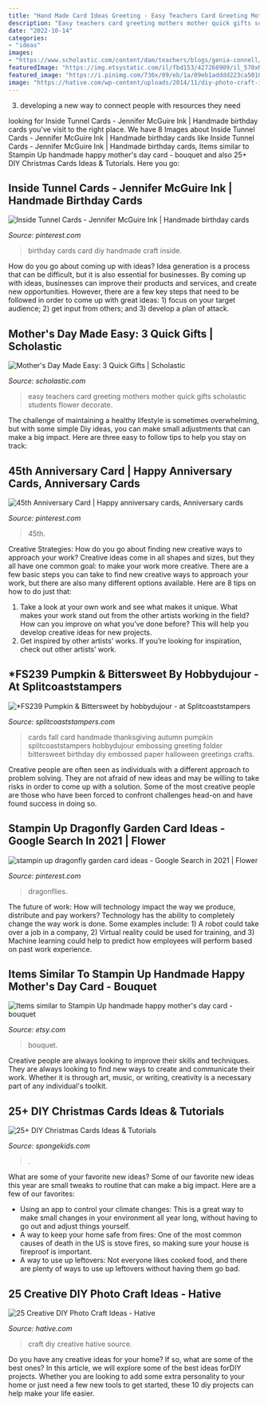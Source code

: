 ```yaml
---
title: "Hand Made Card Ideas Greeting - Easy Teachers Card Greeting Mothers Mother Quick Gifts Scholastic Students Flower Decorate"
description: "Easy teachers card greeting mothers mother quick gifts scholastic students flower decorate"
date: "2022-10-14"
categories:
- "ideas"
images:
- "https://www.scholastic.com/content/dam/teachers/blogs/genia-connell/migrated-files/img_1314_768x1024.jpg"
featuredImage: "https://img.etsystatic.com/il/fbd153/427268909/il_570xN.427268909_4b5o.jpg?version=0"
featured_image: "https://i.pinimg.com/736x/09/eb/1a/09eb1adddd223ca5010634031ee60bd8.jpg"
image: "https://hative.com/wp-content/uploads/2014/11/diy-photo-craft-ideas/23-diy-photo-craft-ideas.jpg"
---
```



3. developing a new way to connect people with resources they need 

	

		
looking for Inside Tunnel Cards - Jennifer McGuire Ink | Handmade birthday cards you've visit to the right place. We have 8 Images about Inside Tunnel Cards - Jennifer McGuire Ink | Handmade birthday cards like Inside Tunnel Cards - Jennifer McGuire Ink | Handmade birthday cards, Items similar to Stampin Up handmade happy mother&#039;s day card - bouquet and also 25+ DIY Christmas Cards Ideas &amp; Tutorials. Here you go:
		
    
## Inside Tunnel Cards - Jennifer McGuire Ink | Handmade Birthday Cards

<img loading=lazy src="https://i.pinimg.com/736x/9f/ff/fa/9ffffabfc9bf9292bd352627c96d9341.jpg" onerror="this.onerror=null;this.src='https://tse2.mm.bing.net/th?id=OIP.ZosQXIeRy4rnK_leq6MJXwHaLG&amp;pid=15.1';" alt="Inside Tunnel Cards - Jennifer McGuire Ink | Handmade birthday cards">

_Source: pinterest.com_

>birthday cards card diy handmade craft inside. 

	

How do you go about coming up with ideas?
Idea generation is a process that can be difficult, but it is also essential for businesses. By coming up with ideas, businesses can improve their products and services, and create new opportunities. However, there are a few key steps that need to be followed in order to come up with great ideas: 1) focus on your target audience; 2) get input from others; and 3) develop a plan of attack.

    
## Mother&#039;s Day Made Easy: 3 Quick Gifts | Scholastic

<img loading=lazy src="https://www.scholastic.com/content/dam/teachers/blogs/genia-connell/migrated-files/img_1314_768x1024.jpg" onerror="this.onerror=null;this.src='https://tse2.mm.bing.net/th?id=OIP.C_EPXfHpcX6S5NKF5PFNZgHaJ4&amp;pid=15.1';" alt="Mother&#039;s Day Made Easy: 3 Quick Gifts | Scholastic">

_Source: scholastic.com_

>easy teachers card greeting mothers mother quick gifts scholastic students flower decorate. 

	

The challenge of maintaining a healthy lifestyle is sometimes overwhelming, but with some simple Diy ideas, you can make small adjustments that can make a big impact. Here are three easy to follow tips to help you stay on track:

    
## 45th Anniversary Card | Happy Anniversary Cards, Anniversary Cards

<img loading=lazy src="https://i.pinimg.com/736x/09/eb/1a/09eb1adddd223ca5010634031ee60bd8.jpg" onerror="this.onerror=null;this.src='https://tse1.mm.bing.net/th?id=OIP.CrXZWvT-ZpM-AjDepVWOuQHaFj&amp;pid=15.1';" alt="45th Anniversary Card | Happy anniversary cards, Anniversary cards">

_Source: pinterest.com_

>45th. 

	

Creative Strategies: How do you go about finding new creative ways to approach your work?
Creative ideas come in all shapes and sizes, but they all have one common goal: to make your work more creative. There are a few basic steps you can take to find new creative ways to approach your work, but there are also many different options available. Here are 8 tips on how to do just that: 
1. Take a look at your own work and see what makes it unique. What makes your work stand out from the other artists working in the field? How can you improve on what you’ve done before? This will help you develop creative ideas for new projects. 
2. Get inspired by other artists’ works. If you’re looking for inspiration, check out other artists’ work.

    
## *FS239 Pumpkin &amp; Bittersweet By Hobbydujour - At Splitcoaststampers

<img loading=lazy src="http://images.splitcoaststampers.com/data/gallery/500/2011/09/04/100_3540_by_hobbydujour.jpg" onerror="this.onerror=null;this.src='https://tse2.mm.bing.net/th?id=OIP.IZe0hzHpUO-B5DngTFPgGgAAAA&amp;pid=15.1';" alt="*FS239 Pumpkin &amp; Bittersweet by hobbydujour - at Splitcoaststampers">

_Source: splitcoaststampers.com_

>cards fall card handmade thanksgiving autumn pumpkin splitcoaststampers hobbydujour embossing greeting folder bittersweet birthday diy embossed paper halloween greetings crafts. 

	

Creative people are often seen as individuals with a different approach to problem solving. They are not afraid of new ideas and may be willing to take risks in order to come up with a solution. Some of the most creative people are those who have been forced to confront challenges head-on and have found success in doing so.

    
## Stampin Up Dragonfly Garden Card Ideas - Google Search In 2021 | Flower

<img loading=lazy src="https://i.pinimg.com/736x/02/63/cf/0263cf2ef7b9f962aefab2906f1ee7e4.jpg" onerror="this.onerror=null;this.src='https://tse3.mm.bing.net/th?id=OIP.fIepsivtZiPU3C-rCJMTlgAAAA&amp;pid=15.1';" alt="stampin up dragonfly garden card ideas - Google Search in 2021 | Flower">

_Source: pinterest.com_

>dragonflies. 

	

The future of work: How will technology impact the way we produce, distribute and pay workers?
Technology has the ability to completely change the way work is done. Some examples include: 1) A robot could take over a job in a company, 2) Virtual reality could be used for training, and 3) Machine learning could help to predict how employees will perform based on past work experience.

    
## Items Similar To Stampin Up Handmade Happy Mother&#039;s Day Card - Bouquet

<img loading=lazy src="https://img.etsystatic.com/il/fbd153/427268909/il_570xN.427268909_4b5o.jpg?version=0" onerror="this.onerror=null;this.src='https://tse3.mm.bing.net/th?id=OIP.plHwSdarxyNzmF588IGtWQHaJ6&amp;pid=15.1';" alt="Items similar to Stampin Up handmade happy mother&#039;s day card - bouquet">

_Source: etsy.com_

>bouquet. 

	

Creative people are always looking to improve their skills and techniques. They are always looking to find new ways to create and communicate their work. Whether it is through art, music, or writing, creativity is a necessary part of any individual's toolkit.

    
## 25+ DIY Christmas Cards Ideas &amp; Tutorials

<img loading=lazy src="https://spongekids.com/wp-content/uploads/2016/10/diy-christmas-cards/10-diy-christmas-cards.jpg" onerror="this.onerror=null;this.src='https://tse4.mm.bing.net/th?id=OIP.wkqmEeMB6qUE3KVDDxKFLAHaJ6&amp;pid=15.1';" alt="25+ DIY Christmas Cards Ideas &amp; Tutorials">

_Source: spongekids.com_

>. 

	

What are some of your favorite new ideas?
Some of our favorite new ideas this year are small tweaks to routine that can make a big impact. Here are a few of our favorites: 
- Using an app to control your climate changes: This is a great way to make small changes in your environment all year long, without having to go out and adjust things yourself. 
- A way to keep your home safe from fires: One of the most common causes of death in the US is stove fires, so making sure your house is fireproof is important. 
- A way to use up leftovers: Not everyone likes cooked food, and there are plenty of ways to use up leftovers without having them go bad.

    
## 25 Creative DIY Photo Craft Ideas - Hative

<img loading=lazy src="https://hative.com/wp-content/uploads/2014/11/diy-photo-craft-ideas/23-diy-photo-craft-ideas.jpg" onerror="this.onerror=null;this.src='https://tse3.mm.bing.net/th?id=OIP.MgGUXorVUvA4fWyds88K4AHaOl&amp;pid=15.1';" alt="25 Creative DIY Photo Craft Ideas - Hative">

_Source: hative.com_

>craft diy creative hative source. 

	

Do you have any creative ideas for your home? If so, what are some of the best ones? In this article, we will explore some of the best ideas forDIY projects. Whether you are looking to add some extra personality to your home or just need a few new tools to get started, these 10 diy projects can help make your life easier.

